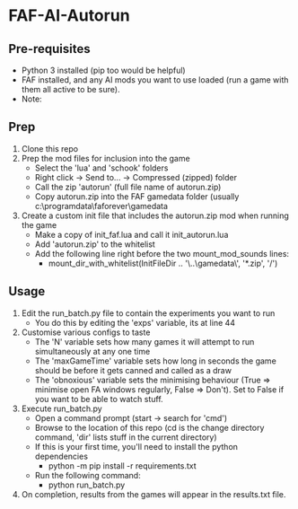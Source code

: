 # FAF-AI-Autorun

## Pre-requisites
- Python 3 installed (pip too would be helpful)
- FAF installed, and any AI mods you want to use loaded (run a game with them all active to be sure).
- Note: 

## Prep
1. Clone this repo
2. Prep the mod files for inclusion into the game
    - Select the 'lua' and 'schook' folders
    - Right click -> Send to... -> Compressed (zipped) folder
    - Call the zip 'autorun' (full file name of autorun.zip)
    - Copy autorun.zip into the FAF gamedata folder (usually c:\programdata\faforever\gamedata
3. Create a custom init file that includes the autorun.zip mod when running the game
    - Make a copy of init_faf.lua and call it init_autorun.lua
    - Add 'autorun.zip' to the whitelist
    - Add the following line right before the two mount_mod_sounds lines:
        - mount_dir_with_whitelist(InitFileDir .. '\\..\\gamedata\\', '*.zip', '/')

## Usage
1. Edit the run_batch.py file to contain the experiments you want to run
    - You do this by editing the 'exps' variable, its at line 44
2. Customise various configs to taste
    - The 'N' variable sets how many games it will attempt to run simultaneously at any one time
    - The 'maxGameTime' variable sets how long in seconds the game should be before it gets canned and called as a draw
    - The 'obnoxious' variable sets the minimising behaviour (True => minimise open FA windows regularly, False => Don't). Set to False if you want to be able to watch stuff.
3. Execute run_batch.py
    - Open a command prompt (start -> search for 'cmd')
    - Browse to the location of this repo (cd is the change directory command, 'dir' lists stuff in the current directory)
    - If this is your first time, you'll need to install the python dependencies
        - python -m pip install -r requirements.txt
    - Run the following command:
        - python run_batch.py
4. On completion, results from the games will appear in the results.txt file.



